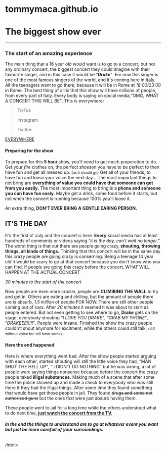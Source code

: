 # tommymaca.github.io
<html><h1>The biggest show ever</h1>
<hr />
<body><h3>The start of an amazing experience</h3>
<p>The main thing that a 16 year old would want is to go to a concert, but not any ordinary concert, the biggest concert they could imagine with their favourite singer, and in this case it would be <q><strong><em>Drake</em></strong></q>. For now this singer is one of the most famous singers of the world, and it's coming here in <u>Italy</u>. All the teenagers want to go there, because it will be in Rome at <em>18:00/23:00</em> in Rome. The best thing of all is that this show will have millions of people, from every part of Italy. Every body is saying on social media,<q>OMG, WHAT A CONCERT THIS WILL BE</q>. This is everywhere:</p>
<blockquote>TikTok</blockquote>
<blockquote>Instagram</blockquote>
<blockquote>Twitter</blockquote>
<p><u>EVERYWHERE</u></p>
<h4>Preparing for the show</h4>
<p>To prepare for this <strong>5 hour </strong>show, you'll need to get much preperation to do. Get your <em>fire</em> clothes on, the perfect <em>shoes</em>on you have to be perfect to then have fun and get all messed up. <small>(as it should go)</small> Get all of your friends, to have fun and loose your voice the next day... The most important things to not bring are <strong>everything of value you could have that someone can get from you easily.</strong> The most important thing to bring is a <strong>phone and someone you can have fun easly.</strong> Maybe get a drink, some food before it starts, but not when the concert is running because 100% you'll loose it.</p>
<footer>An extra thing, <strong>DON'T EVER BRING A GENTLE EARING PERSON.</strong></footer>
<h2>IT'S THE DAY</h2>
<p>It's the first of July and the concert is here. <strong>Every</strong> social media has at least hundreds of comments or videos saying <q><em>it is the day, can't wait no longer.</em></q> The worst thing is that out there are people going crazy,<strong> shouting, throwing things, all kinds of things.</strong> Thinking that this concert will be in the same day this crazy people are going crazy is conserning. Being a teenage 14 year old it would be scary to go at that concert because you don't know who you can find. If people are going this crazy before the concert, WHAT WILL HAPPEN AT THE ACTUAL CONCERT</p>
<footer><em>30 minutes to the start of the concert</em></footer>
<p>Now people are even more crazier, people are <strong>CLIMIBING THE WALL</strong> to try and get in. Others are eating and chilling, but the amount of people there are is absurb, <em>1.5 million</em> of people FOR NOW. There are still other people coming out of cars. After <em>20 minutes</em> it seemed it was about to start as people entered. But not even getting to see where to go, <strong>Drake</strong> gets on the stage, everybody shouting <q><em>I LOVE YOU DRAKE</em></q>, <q><em>GRAB MY PHONE</em></q>, <q><em>DRAKEEE!!!!!</em></q>. People were insane. Finished the show the crazy people couldn't shout anymore for excitment, while the others could still talk, <small>(still without voice but still have some)</small>.</p>
<h4>Here the end happened</h4>
<p>Here is where everything went bad. After the show people started arguing with each other, started shouting will still the little voice they had, <q>MAN SHUT THE HELL UP</q>, <q> I DIDN'T DO NOTHING</q> but he was wrong, a lot of people were saying things nonsense because before the concert the crazy people taked <strong>illigal substances.</strong> Making much of a scene that after some time the police showed up and made a check to everybody who was still there if they had the illigal things. After some time they found something that would have get those people in jail. They found <del>drugs and some not authorized guns</del> but the ones that were just absurb having them.</p>
<footer>These people went to jail for a long time while the others understood what to do next time, <strong><u>just watch the concert from the TV.</u></strong></footer>
</body><h6><em><strong>In the end the things to understand are to go at whatever event you want but just be more carefull of your surroundings.</strong></em></h6>/html>
